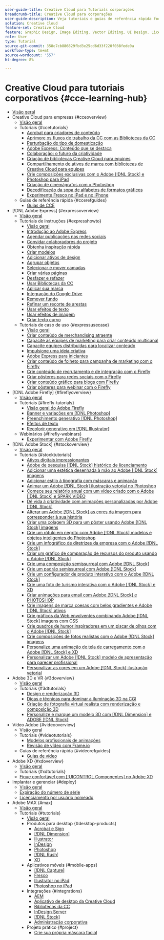 ```yaml
---
user-guide-title: Creative Cloud para Tutorials corporações
breadcrumb-title: Creative Cloud para corporações
user-guide-description: Veja tutoriais e guias de referência rápida focados no Creative Cloud para corporações
solution: Creative Cloud
feature-set: Creative Cloud
feature: Graphic Design, Image Editing, Vector Editing, UI Design, Licensable Assets, Gen AI, Video Editing, 3D
role: User
type: Tutorial
source-git-commit: 358e7cb886829fbd3e25cd6d33f220f038fede0a
workflow-type: tm+mt
source-wordcount: '557'
ht-degree: 8%

---
```



# Creative Cloud para tutoriais corporativos {#cce-learning-hub}

+ [Visão geral](overview.md)
+ Creative Cloud para empresas {#cceoverview}
   + [Visão geral](cce/overview-cce.md)
   + Tutoriais {#ccetutorials}
      + [Acrobat para criadores de conteúdo](cce/acrobat-content-creators.md)
      + [Aprimore os fluxos de trabalho da CC com as Bibliotecas da CC](cce/cc-workflows-cc-libraries.md)
      + [Perturbação do tipo de domesticação](cce/taming-type-anxiety.md)
      + [Adobe Express: Conteúdo que se destaca](cce/adobe-express-content-that-stands-out.md)
      + [Colaboração: o futuro da criatividade](cce/collaboration-the-future-of-creativity.md)
      + [Criação de bibliotecas Creative Cloud para equipes](cce/ccteamlibraries.md)
      + [Compartilhamento de ativos de marca com bibliotecas de Creative Cloud para equipes](cce/sharecclibraries.md)
      + [Crie composições exclusivas com o Adobe [!DNL Stock] e Photoshop para iPad](cce/compositepsipad.md)
      + [Criação de cinemágrafos com o Photoshop](cce/cinemagraphps.md)
      + [Decodificação da sopa de alfabetos de formatos gráficos](cce/alphabetsoup.md)
      + [Experimente Fresco no iPad e no iPhone](cce/frescoworkshop.md)
   + Guias de referência rápida {#ccerefguides}
      + [Guias de CCE](quick-reference/overview-ref.md)
+ [!DNL Adobe Express] {#expressoverview}
   + [Visão geral](express/overview-express.md)
   + Tutoriais de instruções {#expresshowto}
      + [Visão geral](express/overview-express-how-to.md)
      + [Introdução ao Adobe Express](express/get-started.md)
      + [Agendar publicações nas redes sociais](express/schedule.md)
      + [Convidar colaboradores do projeto](express/collaborate.md)
      + [Obtenha inspiração rápida](express/get-inspiration.md)
      + [Criar modelos](express/create-templates.md)
      + [Adicionar ativos de design](express/add-design-assets.md)
      + [Agrupar objetos](express/group-objects.md)
      + [Selecionar e mover camadas](express/layers.md)
      + [Criar várias páginas](express/multiple-pages.md)
      + [Desfazer e refazer](express/undo-redo.md)
      + [Usar Bibliotecas da CC](express/cc-libraries.md)
      + [Aplicar sua marca](express/brand.md)
      + [Integração do Google Drive](express/google-drive.md)
      + [Remover fundo](express/remove-background.md)
      + [Refinar um recorte de arestas](express/refine-cutout.md)
      + [Usar efeitos de texto](express/text-effects.md)
      + [Usar efeitos de imagem](express/image-effects.md)
      + [Criar texto curvo](express/create-curved-text.md)
   + Tutoriais de caso de uso {#expressusecase}
      + [Visão geral](express/overview-express-use-case-tutorials.md)
      + [Criar conteúdo de merchandising atraente](express/compelling-merchandise.md)
      + [Capacite as equipes de marketing para criar conteúdo multicanal](express/multi-channel-marketing-content.md)
      + [Capacite equipes distribuídas para localizar conteúdo](express/localized-marketing-content.md)
      + [Impulsione uma ideia criativa](express/jumpstart-ideation.md)
      + [Adobe Express para iniciantes](express/adobe-express-beginners.md)
      + [Criar conteúdo de folheto para campanha de marketing com o Firefly](express/create-local-marketing.md)
      + [Crie conteúdo de recrutamento e de integração com o Firefly](express/create-on-boarding.md)
      + [Criar pôsteres para redes sociais com o Firefly](express/create-social-posters.md)
      + [Criar conteúdo gráfico para blogs com Firefly](express/create-blog-graphics.md)
      + [Criar pôsteres para webinar com o Firefly](express/create-webinar-poster.md)
+ [!DNL Adobe Firefly] {#fireflyoverview}
   + [Visão geral](firefly/overview-firefly.md)
   + Tutoriais {#firefly-tutorials}
      + [Visão geral do Adobe Firefly](firefly/overview-of-firefly.md)
      + [Banner e variações em [!DNL Photoshop]](firefly/web-banner-ad.md)
      + [Preenchimento generativo [!DNL Photoshop]](firefly/generative-fill.md)
      + [Efeitos de texto](firefly/text-effects.md)
      + [Recolorir generativo em [!DNL Illustrator]](firefly/generative-recolor.md)
   + Webinários {#firefly-webinars}
      + [Experimentar com Adobe Firefly](firefly/webinar-experimenting.md)
+ [!DNL Adobe Stock] {#stockoverview}
   + [Visão geral](stock/overview-stock.md)
   + Tutoriais {#stocktutorials}
      + [Ativos digitais impressionantes](stock/stunning-digital-assets.md)
      + [Adobe de pesquisa [!DNL Stock] histórico de licenciamento](stock/searchstock.md)
      + [Adicionar uma estética desenhada à mão ao Adobe [!DNL Stock] imagens](stock/handdrawn.md)
      + [Adicionar estilo à tipografia com máscaras e animação](stock/flairtypography.md)
      + [Animar um Adobe [!DNL Stock] ilustração vetorial no Photoshop](stock/animatevector.md)
      + [Comece seu relatório anual com um vídeo criado com o Adobe [!DNL Stock] e SPARK VIDEO](stock/annualreport.md)
      + [Dê vida à criatividade com animações personalizadas por Adobe [!DNL Stock]](stock/customanimations.md)
      + [Alterar um Adobe [!DNL Stock] as cores da imagem para corresponder à sua história](stock/changecolors.md)
      + [Criar uma colagem 3D para um pôster usando Adobe [!DNL Stock] imagens](stock/collage.md)
      + [Crie um rótulo em negrito com Adobe [!DNL Stock] modelos e objetos inteligentes do Photoshop](stock/boldlabel.md)
      + [Crie um infográfico de diretrizes da empresa com o Adobe [!DNL Stock]](stock/infographic.md)
      + [Criar um gráfico de comparação de recursos do produto usando o Adobe [!DNL Stock]](stock/featurecomparison.md)
      + [Crie uma composição semissurreal com Adobe [!DNL Stock]](stock/surrealcomposite.md)
      + [Crie um padrão semissurreal com Adobe [!DNL Stock]](stock/surrealpattern.md)
      + [Crie um configurador de produto interativo com o Adobe [!DNL Stock]](stock/productconfigurator.md)
      + [Crie uma foto de turismo interativa com o Adobe [!DNL Stock] e XD](stock/interactivetourismphoto.md)
      + [Criar animações para email com Adobe [!DNL Stock] e PHOTOSHOP](stock/animationemail.md)
      + [Crie imagens de marca coesas com belos gradientes e Adobe [!DNL Stock] ativos](stock/brandgradients.md)
      + [Crie gráficos da Web envolventes combinando Adobe [!DNL Stock] imagens com CSS](stock/webgraphics.md)
      + [Crie quadros de humor inspiradores em um piscar de olhos com o Adobe [!DNL Stock]](stock/moodboard.md)
      + [Crie composições de fotos realistas com o Adobe [!DNL Stock] imagens](stock/realisticcomposite.md)
      + [Personalize uma animação de tela de carregamento com o Adobe [!DNL Stock] e XD](stock/loadingscreen.md)
      + [Personalizar um Adobe [!DNL Stock] modelo de apresentação para parecer profissional](stock/presentationtemplate.md)
      + [Personalizar as cores em um Adobe [!DNL Stock] ilustração vetorial](stock/customizecolors.md)
+ Adobe 3D e VR {#3doverview}
   + [Visão geral](3di/overview-3di.md)
   + Tutoriais {#3dtutorials}
      + [Design e renderização 3D](3di/substance-3d-stager.md)
      + [Dicas e técnicas para dominar a iluminação 3D na CGI](3di/mastering3dlighting.md)
      + [Criação de fotografia virtual realista com renderização e composição 3D](3di/photorealistic.md)
      + [Personalize e marque um modelo 3D com [!DNL Dimension] e ADOBE [!DNL Stock]](3di/3ddimensionstock.md)
+ Vídeo Adobe {#videooverview}
   + [Visão geral](dva/overview-dva.md)
   + Tutoriais {#videotutorials}
      + [Modelos profissionais de animações](dva/motion-graphics-templates.md)
      + [Revisão de vídeo com Frame.io](dva/video-review-frame-io.md)
   + Guias de referência rápida {#videorefguides}
      + [Guias de vídeo](dva/overview-dva-ref.md)
+ Adobe XD {#xdoverview}
   + [Visão geral](xd/overview-xd.md)
   + Tutoriais {#xdtutorials}
   + [Fique confortável com [!UICONTROL Componentes] no Adobe XD](xd/components.md)
+ Implantar e gerenciar {#deploy}
   + [Visão geral](deploy/overview-deploy.md)
   + [Expiração do número de série](deploy/cceserial.md)
   + [Licenciamento por usuário nomeado](deploy/nameduserlicensing.md)
+ Adobe MAX {#max}
   + [Visão geral](max/overview-max.md)
   + Tutoriais {#tutorials}
      + [Visão geral](max/maxtutorials.md)
      + Produtos para desktop {#desktop-products}
         + [Acrobat e Sign](max/acrobat-sign.md)
         + [[!DNL Dimension]](max/dimension.md)
         + [Illustrator](max/illustrator.md)
         + [InDesign](max/indesign.md)
         + [Photoshop](max/photoshop.md)
         + [[!DNL Rush]](max/rush.md)
         + [XD](max/xd.md)
      + Aplicativos móveis {#mobile-apps}
         + [[!DNL Capture]](max/capture.md)
         + [Fresco](max/fresco.md)
         + [Illustrator no iPad](max/illustratoripad.md)
         + [Photoshop no iPad](max/photoshopipad.md)
      + Integrações {#integrations}
         + [AEM](max/aem.md)
         + [Aplicativo de desktop da Creative Cloud](max/creativeclouddesktopapp.md)
         + [Bibliotecas da CC](max/cclibraries.md)
         + [InDesign Server](max/indesignserver.md)
         + [[!DNL Stock]](max/stock.md)
         + [Administração corporativa](max/enterprise.md)
      + Projeto prático {#project}
         + [Crie sua própria máscara facial](max/handsonproject.md)